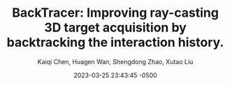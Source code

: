 ---
title: "BackTracer: Improving ray-casting 3D target acquisition by backtracking the interaction history."
image: "/assets/blog/placeholder-image.jpeg"
description: 
keywords: 
date:  2023-03-25 23:43:45 -0500
date-text:
author: Kaiqi Chen, Huagen Wan, Shengdong Zhao, Xutao Liu
pdf-link: /assets/blog/Janaka-2023-GlassMessaging-Towards-Ubiquitous-Messaging-Using-OHMDs.pdf
page-link:
video-link:
---